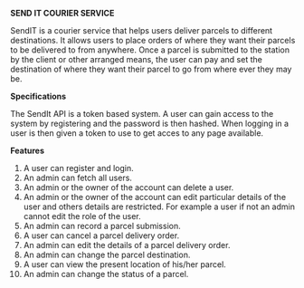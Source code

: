 **SEND IT COURIER SERVICE** 

SendIT is a courier service that helps users deliver parcels to different destinations. It allows users to place orders of where they want their parcels to be delivered to from anywhere. Once a parcel is submitted to the station by the client or other arranged means, the user can pay and set the destination of where they want their parcel to go from where ever they may be.

**Specifications**

The SendIt API is a token based system. A user can gain access to the system by registering and the password is then hashed. When logging in a user is then given a token to use to get acces to any page available. 

**Features**
1. A user can register and login.
1. An admin can fetch all users.
1. An admin or the owner of the account can delete a user.
1. An admin or the owner of the account can edit particular details of the user and others details are 
restricted. For example a user if not an admin cannot edit the role of the user.
1. An admin can record a parcel submission.
1. A user can cancel a parcel delivery order.
1. An admin can edit the details of a parcel delivery order.
1. An admin can change the parcel destination.
1. A user can view the present location of his/her parcel.
1. An admin can change the status of a parcel.